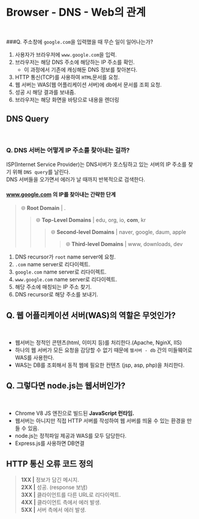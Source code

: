 # Browser - DNS - Web의 관계
<br />

###Q. 주소창에 `google.com`을 입력했을 때 무슨 일이 일어나는가?
<br />

1. 사용자가 브라우저에 `www.google.com`을 입력.
2. 브라우저는 해당 DNS 주소에 해당하는 IP 주소를 확인.
   * 이 과정에서 기존에 캐싱해둔 DNS 정보를 찾아본다.
3. HTTP 통신(TCP)를 사용하여 `HTML`문서를 요청.
4. 웹 서버는 WAS(웹 어플리케이션 서버)에 db에서 문서를 조회 요청.
5. 성공 시 해당 결과를 보내줌.
6. 브라우저는 해당 화면을 바탕으로 내용을 렌더링

## DNS Query
<br />

### Q. DNS 서버는 어떻게 IP 주소를 찾아내는 걸까?

ISP(Internet Service Provider)는 DNS서버가 호스팅하고 있는 서버의 IP 주소를 찾기 위해 `DNS query`를 날린다.  
DNS 서버들을 오가면서 에러가 날 때까지 반복적으로 검색한다.  

#### www.google.com 의 IP를 찾아내는 간략한 단계

> 🌐 **Root Domain** | .  
> > 🌐 **Top-Level Domains** | edu, org, io, **com**, kr  
> > > 🌐 **Second-level Domains** | naver, google, daum, apple
> > > > 🌐 **Third-level Domains** | www, downloads, dev

1. DNS recursor가 `root` name server에 요청.
2. `.com` name server로 리다이렉트.
3. `google.com` name server로 리다이렉트.
4. `www.google.com` name server로 리다이렉트.
5. 해당 주소에 매칭되는 IP 주소 찾기.
6. DNS recursor로 해당 주소를 보내기.  

## Q. 웹 어플리케이션 서버(WAS)의 역할은 무엇인가?
<br />

* 웹서버는 정적인 콘텐츠(html, 이미지 등)를 처리한다.(Apache, NginX, IIS)  
* 하나의 웹 서버가 모든 요청을 감당할 수 없기 때문에 `웹서버 - db` 간의 미들웨어로 WAS를 사용한다.  
* WAS는 DB를 조회해서 동적 웹에 필요한 컨텐츠 (jsp, asp, php)을 처리한다.  

## Q. 그렇다면 node.js는 웹서버인가?
<br />

* Chrome V8 JS 엔진으로 빌드된 **JavaScript 런타임.**
* 웹서버는 아니지만 직접 HTTP 서버를 작성하여 웹 서버를 띄울 수 있는 환경을 만들 수 있음.
* node.js는 정적파일 제공과 WAS를 모두 담당한다.
* Express.js를 사용하면 DB연결

## HTTP 통신 오류 코드 정의
> **1XX |** 정보가 담긴 메시지.  
> **2XX |** 성공. (response 보냄)  
> **3XX |** 클라이언트를 다른 URL로 리다이렉트.  
> **4XX |** 클라이언트 측에서 에러 발생.  
> **5XX |** 서버 측에서 에러 발생.  